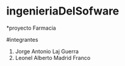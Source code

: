 # ingenieriaDelSofware
 
*proyecto Farmacia

#integrantes

1) Jorge Antonio Laj Guerra
2) Leonel Alberto Madrid Franco 
